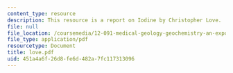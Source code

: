 ```yaml
---
content_type: resource
description: This resource is a report on Iodine by Christopher Love.
file: null
file_location: /coursemedia/12-091-medical-geology-geochemistry-an-exposure-january-iap-2006/451a4a6f26d8fe6d482a7fc117313096_love.pdf
file_type: application/pdf
resourcetype: Document
title: love.pdf
uid: 451a4a6f-26d8-fe6d-482a-7fc117313096
---
```

